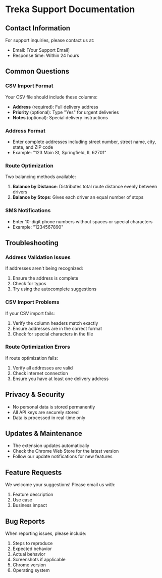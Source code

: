 
# Treka Support Documentation

## Contact Information
For support inquiries, please contact us at:
- Email: [Your Support Email]
- Response time: Within 24 hours

## Common Questions

### CSV Import Format
Your CSV file should include these columns:
- **Address** (required): Full delivery address
- **Priority** (optional): Type "Yes" for urgent deliveries
- **Notes** (optional): Special delivery instructions

### Address Format
- Enter complete addresses including street number, street name, city, state, and ZIP code
- Example: "123 Main St, Springfield, IL 62701"

### Route Optimization
Two balancing methods available:
1. **Balance by Distance**: Distributes total route distance evenly between drivers
2. **Balance by Stops**: Gives each driver an equal number of stops

### SMS Notifications
- Enter 10-digit phone numbers without spaces or special characters
- Example: "1234567890"

## Troubleshooting

### Address Validation Issues
If addresses aren't being recognized:
1. Ensure the address is complete
2. Check for typos
3. Try using the autocomplete suggestions

### CSV Import Problems
If your CSV import fails:
1. Verify the column headers match exactly
2. Ensure addresses are in the correct format
3. Check for special characters in the file

### Route Optimization Errors
If route optimization fails:
1. Verify all addresses are valid
2. Check internet connection
3. Ensure you have at least one delivery address

## Privacy & Security
- No personal data is stored permanently
- All API keys are securely stored
- Data is processed in real-time only

## Updates & Maintenance
- The extension updates automatically
- Check the Chrome Web Store for the latest version
- Follow our update notifications for new features

## Feature Requests
We welcome your suggestions! Please email us with:
1. Feature description
2. Use case
3. Business impact

## Bug Reports
When reporting issues, please include:
1. Steps to reproduce
2. Expected behavior
3. Actual behavior
4. Screenshots if applicable
5. Chrome version
6. Operating system


